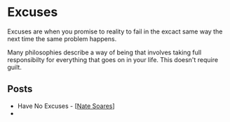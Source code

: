 # Excuses

Excuses are when you promise to reality to fail in the excact same way the next time the same problem happens. 

Many philosophies describe a way of being that involves taking full responsibilty for everything that goes on in your life. This doesn't require guilt.

## Posts
- Have No Excuses - [[Nate Soares]]
- 

[//begin]: # "Autogenerated link references for markdown compatibility"
[Nate Soares]: ../../../../../../../c:/Users/space/OneDrive/Documents/Foam/Spiral-Labs/nate-soares "Nate Soares"
[//end]: # "Autogenerated link references"